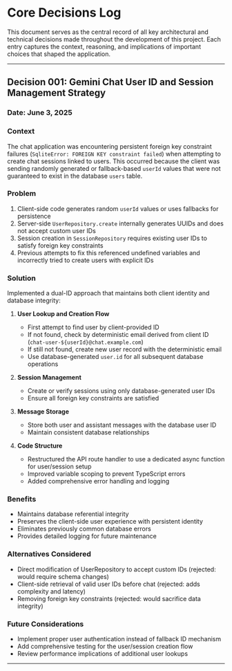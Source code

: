 # Core Decisions Log

This document serves as the central record of all key architectural and technical decisions made throughout the development of this project. Each entry captures the context, reasoning, and implications of important choices that shaped the application.

---

## Decision 001: Gemini Chat User ID and Session Management Strategy

### Date: June 3, 2025

### Context
The chat application was encountering persistent foreign key constraint failures (`SqliteError: FOREIGN KEY constraint failed`) when attempting to create chat sessions linked to users. This occurred because the client was sending randomly generated or fallback-based `userId` values that were not guaranteed to exist in the database `users` table.

### Problem
1. Client-side code generates random `userId` values or uses fallbacks for persistence
2. Server-side `UserRepository.create` internally generates UUIDs and does not accept custom user IDs
3. Session creation in `SessionRepository` requires existing user IDs to satisfy foreign key constraints
4. Previous attempts to fix this referenced undefined variables and incorrectly tried to create users with explicit IDs

### Solution
Implemented a dual-ID approach that maintains both client identity and database integrity:

1. **User Lookup and Creation Flow**
   - First attempt to find user by client-provided ID
   - If not found, check by deterministic email derived from client ID (`chat-user-${userId}@chat.example.com`)
   - If still not found, create new user record with the deterministic email
   - Use database-generated `user.id` for all subsequent database operations

2. **Session Management**
   - Create or verify sessions using only database-generated user IDs
   - Ensure all foreign key constraints are satisfied

3. **Message Storage**
   - Store both user and assistant messages with the database user ID
   - Maintain consistent database relationships

4. **Code Structure**
   - Restructured the API route handler to use a dedicated async function for user/session setup
   - Improved variable scoping to prevent TypeScript errors
   - Added comprehensive error handling and logging

### Benefits
- Maintains database referential integrity
- Preserves the client-side user experience with persistent identity
- Eliminates previously common database errors
- Provides detailed logging for future maintenance

### Alternatives Considered
- Direct modification of UserRepository to accept custom IDs (rejected: would require schema changes)
- Client-side retrieval of valid user IDs before chat (rejected: adds complexity and latency)
- Removing foreign key constraints (rejected: would sacrifice data integrity)

### Future Considerations
- Implement proper user authentication instead of fallback ID mechanism
- Add comprehensive testing for the user/session creation flow
- Review performance implications of additional user lookups

---

<!-- Template for future decisions -->
<!--
## Decision XXX: [Title]

### Date: [Date]

### Context
[Background and situation leading to this decision]

### Problem
[Specific issues being addressed]

### Solution
[Details of the approach taken]

### Benefits
[Advantages of this solution]

### Alternatives Considered
[Other options and why they weren't chosen]

### Future Considerations
[Potential follow-ups or related work]
-->
